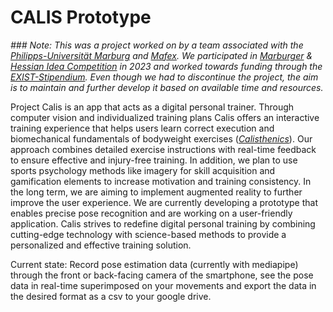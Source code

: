 # CALIS Prototype

*### Note:
This was a project worked on by a team associated with the [Philipps-Universität Marburg](https://www.uni-marburg.de/en) and [Mafex](https://www.mafex.de/). We participated in [Marburger](https://www.uni-marburg.de/de/fb02/forschung/forschungsinstitute/mafex/gruendungsfoerderung/rueckblick-marburger-ideenwettbewerb-mafex-gruendungscamp) & [Hessian Idea Competition](https://hessen-ideen.de/ideen/alumni/detailansicht?tx_agprojektverwaltung_detail%5Baction%5D=show&tx_agprojektverwaltung_detail%5Bcontroller%5D=Projekte&tx_agprojektverwaltung_detail%5Bprojekte%5D=368&tx_agprojektverwaltung_detail%5Bstipendium%5D=2&tx_agprojektverwaltung_detail%5Bvoting%5D=0&cHash=ce8f56e33939ee8f3abd20d6525b89b2) in 2023 and worked towards funding through the [EXIST-Stipendium](https://www.exist.de/EXIST/Navigation/DE/Gruendungsfoerderung/EXIST-Gruendungsstipendium/exist-gruendungsstipendium.html). Even though we had to discontinue the project, the aim is to maintain and further develop it based on available time and resources.*

Project Calis is an app that acts as a digital personal trainer. Through computer vision and individualized training plans Calis offers an interactive training experience that helps users learn correct execution and biomechanical fundamentals of bodyweight exercises (*[Calisthenics](https://en.wikipedia.org/wiki/Calisthenics)*). Our approach combines detailed exercise instructions with real-time feedback to ensure effective and injury-free training. In addition, we plan to use sports psychology methods like imagery for skill acquisition and gamification elements to increase motivation and training consistency. In the long term, we are aiming to implement augmented reality to further improve the user experience. We are currently developing a prototype that enables precise pose recognition and are working on a user-friendly application. Calis strives to redefine digital personal training by combining cutting-edge technology with science-based methods to provide a personalized and effective training solution.

Current state:
Record pose estimation data (currently with mediapipe) through the front or back-facing camera of the smartphone, see the pose data in real-time superimposed on your movements and export the data in the desired format as a csv to your google drive.


